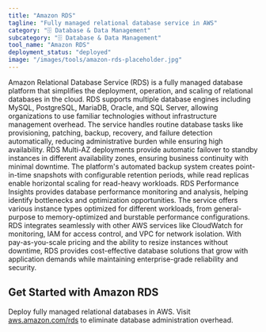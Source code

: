 ```yaml
---
title: "Amazon RDS"
tagline: "Fully managed relational database service in AWS"
category: "🗄️ Database & Data Management"
subcategory: "🗄️ Database & Data Management"
tool_name: "Amazon RDS"
deployment_status: "deployed"
image: "/images/tools/amazon-rds-placeholder.jpg"
---
```

Amazon Relational Database Service (RDS) is a fully managed database platform that simplifies the deployment, operation, and scaling of relational databases in the cloud. RDS supports multiple database engines including MySQL, PostgreSQL, MariaDB, Oracle, and SQL Server, allowing organizations to use familiar technologies without infrastructure management overhead. The service handles routine database tasks like provisioning, patching, backup, recovery, and failure detection automatically, reducing administrative burden while ensuring high availability. RDS Multi-AZ deployments provide automatic failover to standby instances in different availability zones, ensuring business continuity with minimal downtime. The platform's automated backup system creates point-in-time snapshots with configurable retention periods, while read replicas enable horizontal scaling for read-heavy workloads. RDS Performance Insights provides database performance monitoring and analysis, helping identify bottlenecks and optimization opportunities. The service offers various instance types optimized for different workloads, from general-purpose to memory-optimized and burstable performance configurations. RDS integrates seamlessly with other AWS services like CloudWatch for monitoring, IAM for access control, and VPC for network isolation. With pay-as-you-scale pricing and the ability to resize instances without downtime, RDS provides cost-effective database solutions that grow with application demands while maintaining enterprise-grade reliability and security.

## Get Started with Amazon RDS

Deploy fully managed relational databases in AWS. Visit [aws.amazon.com/rds](https://aws.amazon.com/rds) to eliminate database administration overhead.
